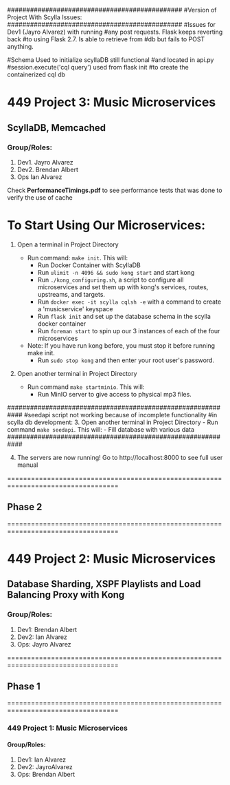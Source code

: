 ##############################################
#Version  of Project With Scylla Issues:
##############################################
#Issues for Dev1 (Jayro Alvarez) with running
#any post requests. Flask keeps reverting back
#to using Flask 2.7. Is able to retrieve from
#db but fails to POST anything.

#Schema Used to initialize scyllaDB still functional
#and located in api.py
#session.execute('cql query') used from flask init
#to create the containerized cql db

# 449 Project 3: Music Microservices
## ScyllaDB, Memcached
### Group/Roles:
1. Dev1. Jayro Alvarez
2. Dev2. Brendan Albert
3. Ops   Ian Alvarez

Check **PerformanceTimings.pdf** to see performance tests that was done to verify the use of cache

# To Start Using Our Microservices:
1. Open a terminal in Project Directory
	- Run command: `make init`. This will:
		- Run Docker Container with ScyllaDB
		- Run `ulimit -n 4096 && sudo kong start` and start kong
		- Run `./kong_configuring.sh`, a script to configure all microservices and
			set them up with kong's services, routes, upstreams, and targets.
		- Run `docker exec -it scylla cqlsh -e` with a command to create a 'musicservice'
			keyspace
		- Run `flask init` and set up the database schema in the scylla docker
			container
		- Run `foreman start` to spin up our 3 instances of each of the four microservices
	- Note: If you have run kong before, you must stop it before running make init.   
		- Run `sudo stop kong` and then enter your root user's password.

2. Open another terminal in Project Directory
	- Run command `make startminio`. This will:
		- Run MinIO server to give access to physical mp3 files.

############################################################
#seedapi script not working because of incomplete functionality
#in scylla db development:
3. Open another terminal in Project Directory
	- Run command `make seedapi`. This will:
		- Fill database with various data
############################################################

4. The servers are now running! Go to http://localhost:8000 to see full user manual

==================================================================================
## Phase 2
==================================================================================
# 449 Project 2: Music Microservices
## Database Sharding, XSPF Playlists and Load Balancing Proxy with Kong
### Group/Roles:
1. Dev1: Brendan Albert
2. Dev2: Ian Alvarez
3. Ops:  Jayro Alvarez

==================================================================================
## Phase 1
==================================================================================
### 449 Project 1: Music Microservices
#### Group/Roles:
1. Dev1: Ian Alvarez
2. Dev2: JayroAlvarez
3. Ops:  Brendan Albert
